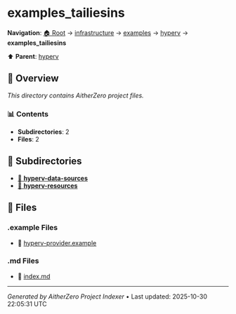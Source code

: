 # examples_tailiesins

**Navigation**: [🏠 Root](../../../../index.md) → [infrastructure](../../../index.md) → [examples](../../index.md) → [hyperv](../index.md) → **examples_tailiesins**

⬆️ **Parent**: [hyperv](../index.md)

## 📖 Overview

*This directory contains AitherZero project files.*

### 📊 Contents

- **Subdirectories**: 2
- **Files**: 2

## 📁 Subdirectories

- [📂 **hyperv-data-sources**](./hyperv-data-sources/index.md)
- [📂 **hyperv-resources**](./hyperv-resources/index.md)

## 📄 Files

### .example Files

- 📄 [hyperv-provider.example](./hyperv-provider.example)

### .md Files

- 📝 [index.md](./index.md)

---

*Generated by AitherZero Project Indexer* • Last updated: 2025-10-30 22:05:31 UTC

